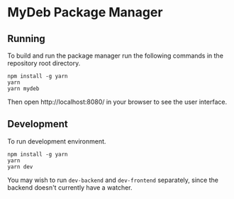 # MyDeb Package Manager

## Running

To build and run the package manager run the following commands in the repository root directory.

```
npm install -g yarn
yarn
yarn mydeb
```

Then open http://localhost:8080/ in your browser to see the user interface.

## Development

To run development environment.

```
npm install -g yarn
yarn
yarn dev
```

You may wish to run `dev-backend` and `dev-frontend` separately, since the backend doesn't currently have a watcher.
